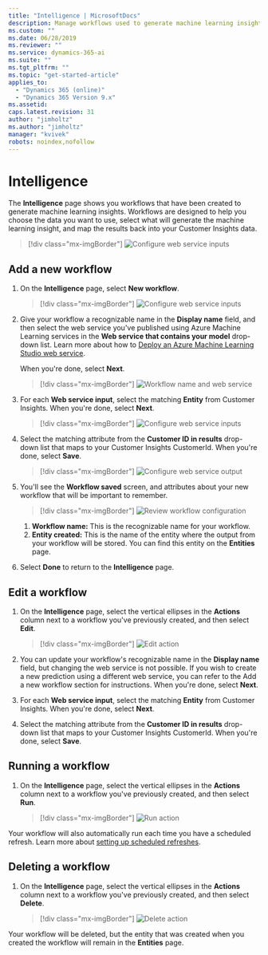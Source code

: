 ```yaml
---
title: "Intelligence | MicrosoftDocs"
description: Manage workflows used to generate machine learning insights
ms.custom: ""
ms.date: 06/28/2019
ms.reviewer: ""
ms.service: dynamics-365-ai
ms.suite: ""
ms.tgt_pltfrm: ""
ms.topic: "get-started-article"
applies_to: 
  - "Dynamics 365 (online)"
  - "Dynamics 365 Version 9.x"
ms.assetid: 
caps.latest.revision: 31
author: "jimholtz"
ms.author: "jimholtz"
manager: "kvivek"
robots: noindex,nofollow
---
```

# Intelligence 
The **Intelligence** page shows you workflows that have been created to generate machine learning insights.  Workflows are designed to help you choose the data you want to use, select what will generate the machine learning insight, and map the results back into your Customer Insights data.

> [!div class="mx-imgBorder"] 
> ![Configure web service inputs](media/intelligence-main.png "Configure web service inputs")

## Add a new workflow

1. On the **Intelligence** page, select **New workflow**.

   > [!div class="mx-imgBorder"] 
   > ![Configure web service inputs](media/intelligence-newworkflow.png "Configure web service inputs")

2. Give your workflow a recognizable name in the **Display name** field, and then select the web service you've published using Azure Machine Learning services in the **Web service that contains your model** drop-down list.  Learn more about how to [Deploy an Azure Machine Learning Studio web service](https://docs.microsoft.com/azure/machine-learning/studio/publish-a-machine-learning-web-service).

   When you're done, select **Next**.

   > [!div class="mx-imgBorder"] 
   > ![Workflow name and web service](media/intelligence-screen1.png "Workflow name and web service")

3. For each **Web service input**, select the matching **Entity** from Customer Insights. When you're done, select **Next**.

   > [!div class="mx-imgBorder"] 
   > ![Configure web service inputs](media/intelligence-screen2.png "Configure web service inputs")

4. Select the matching attribute from the **Customer ID in results** drop-down list that maps to your Customer Insights CustomerId. When you're done, select **Save**.

   > [!div class="mx-imgBorder"] 
   > ![Configure web service output](media/intelligence-screen3.png "Configure web service output")

5. You'll see the **Workflow saved** screen, and attributes about your new workflow that will be important to remember.

   > [!div class="mx-imgBorder"] 
   > ![Review workflow configuration](media/intelligence-screen4.png "Review workflow configuration")

   1. **Workflow name:** This is the recognizable name for your workflow.
   2. **Entity created:** This is the name of the entity where the output from your workflow will be stored. You can find this entity on the **Entities** page.

6. Select **Done** to return to the **Intelligence** page.

## Edit a workflow

1. On the **Intelligence** page, select the vertical ellipses in the **Actions** column next to a workflow you've previously created, and then select **Edit**.

   > [!div class="mx-imgBorder"] 
   > ![Edit action](media/intelligence-action-edit.png "Edit action")

2. You can update your workflow's recognizable name in the **Display name** field, but changing the web service is not possible. If you wish to create a new prediction using a different web service, you can refer to the Add a new workflow section for instructions. When you're done, select **Next**.

3. For each **Web service input**, select the matching **Entity** from Customer Insights. When you're done, select **Next**.

4. Select the matching attribute from the **Customer ID in results** drop-down list that maps to your Customer Insights CustomerId. When you're done, select **Save**.

## Running a workflow

1. On the **Intelligence** page, select the vertical ellipses in the **Actions** column next to a workflow you've previously created, and then select **Run**.

   > [!div class="mx-imgBorder"] 
   > ![Run action](media/intelligence-action-run.png "Run action")

Your workflow will also automatically run each time you have a scheduled refresh. Learn more about [setting up scheduled refreshes](https://docs.microsoft.com/en-us/dynamics365/ai/customer-insights/pm-settings#schedule-tab).

## Deleting a workflow

1. On the **Intelligence** page, select the vertical ellipses in the **Actions** column next to a workflow you've previously created, and then select **Delete**.

   > [!div class="mx-imgBorder"] 
   > ![Delete action](media/intelligence-action-delete.png "Delete action")

Your workflow will be deleted, but the entity that was created when you created the workflow will remain in the **Entities** page.

